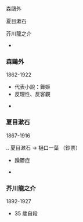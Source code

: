森鷗外

夏目漱石

芥川龍之介

-

### 森鷗外

1862-1922

* 代表小說：舞姬
* 反理性、反客觀

-

### 夏目漱石

1867-1916

.. 夏目漱石 -&gt; 樋口一葉 （鈔票）

* 躁鬱症

-

### 芥川龍之介

1892-1927

* 35 歲自殺



